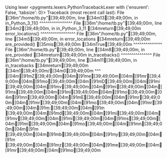 Using lexer <pygments.lexers.PythonTracebackLexer with {'ensurenl': False, 'tabsize': 0}>
Traceback (most recent call last):
  File [36m"/home/tb.py"[39;49;00m, line [34m13[39;49;00m, in <module>
    in_Python_3_11()
    ^^^^^^^^^^^^^^^^
  File [36m"/home/tb.py"[39;49;00m, line [34m2[39;49;00m, in in_Python_3_11
    [34mreturn[39;49;00m error_locations()
           ^^^^^^^^^^^^^^^^^
  File [36m"/home/tb.py"[39;49;00m, line [34m5[39;49;00m, in error_locations
    [34mreturn[39;49;00m are_provided() [35mis[39;49;00m [34mTrue[39;49;00m
           ^^^^^^^^^^^^^^
  File [36m"/home/tb.py"[39;49;00m, line [34m8[39;49;00m, in are_provided
    [34mreturn[39;49;00m in_tracebacks()
           ^^^^^^^^^^^^^^^
  File [36m"/home/tb.py"[39;49;00m, line [34m11[39;49;00m, in in_tracebacks
    [34mreturn[39;49;00m [34m1[39;49;00m/[34m0[39;49;00m
           ^^^
[04m[91mZ[39;49;00m[04m[91me[39;49;00m[04m[91mr[39;49;00m[04m[91mo[39;49;00m[04m[91mD[39;49;00m[04m[91mi[39;49;00m[04m[91mv[39;49;00m[04m[91mi[39;49;00m[04m[91ms[39;49;00m[04m[91mi[39;49;00m[04m[91mo[39;49;00m[04m[91mn[39;49;00m[04m[91mE[39;49;00m[04m[91mr[39;49;00m[04m[91mr[39;49;00m[04m[91mo[39;49;00m[04m[91mr[39;49;00m[04m[91m:[39;49;00m[04m[91m [39;49;00m[04m[91md[39;49;00m[04m[91mi[39;49;00m[04m[91mv[39;49;00m[04m[91mi[39;49;00m[04m[91ms[39;49;00m[04m[91mi[39;49;00m[04m[91mo[39;49;00m[04m[91mn[39;49;00m[04m[91m [39;49;00m[04m[91mb[39;49;00m[04m[91my[39;49;00m[04m[91m [39;49;00m[04m[91mz[39;49;00m[04m[91me[39;49;00m[04m[91mr[39;49;00m[04m[91mo[39;49;00m
